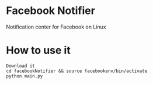 Facebook Notifier
================

Notification center for Facebook on Linux

How to use it
================
    Download it
    cd facebookNotifier && source facebookenv/bin/activate
    python main.py
